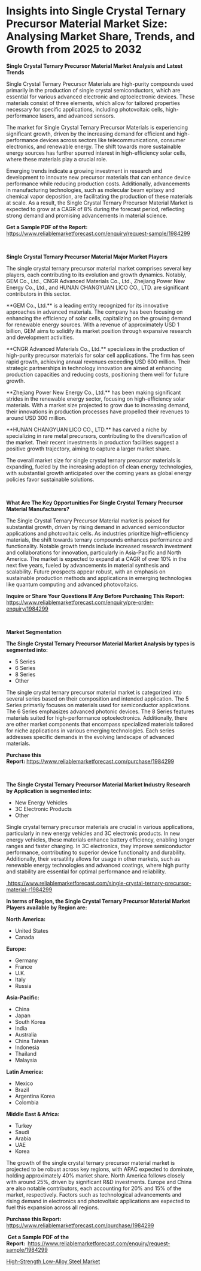 <p><h1>Insights into Single Crystal Ternary Precursor Material Market Size: Analysing Market Share, Trends, and Growth from 2025 to 2032</h1></p><p><strong>Single Crystal Ternary Precursor Material Market Analysis and Latest Trends</strong></p>
<p><p>Single Crystal Ternary Precursor Materials are high-purity compounds used primarily in the production of single crystal semiconductors, which are essential for various advanced electronic and optoelectronic devices. These materials consist of three elements, which allow for tailored properties necessary for specific applications, including photovoltaic cells, high-performance lasers, and advanced sensors.</p><p>The market for Single Crystal Ternary Precursor Materials is experiencing significant growth, driven by the increasing demand for efficient and high-performance devices across sectors like telecommunications, consumer electronics, and renewable energy. The shift towards more sustainable energy sources has further spurred interest in high-efficiency solar cells, where these materials play a crucial role. </p><p>Emerging trends indicate a growing investment in research and development to innovate new precursor materials that can enhance device performance while reducing production costs. Additionally, advancements in manufacturing technologies, such as molecular beam epitaxy and chemical vapor deposition, are facilitating the production of these materials at scale. As a result, the Single Crystal Ternary Precursor Material Market is expected to grow at a CAGR of 8% during the forecast period, reflecting strong demand and promising advancements in material science.</p></p>
<p><strong>Get a Sample PDF of the Report:&nbsp;</strong> <a href="https://www.reliablemarketforecast.com/enquiry/request-sample/1984299?utm_campaign=2193&utm_medium=2&utm_source=Github&utm_content=ia&utm_term=06022025&utm_id=single-crystal-ternary-precursor-material">https://www.reliablemarketforecast.com/enquiry/request-sample/1984299</a></p>
<p>&nbsp;</p>
<p><strong>Single Crystal Ternary Precursor Material Major Market Players</strong></p>
<p><p>The single crystal ternary precursor material market comprises several key players, each contributing to its evolution and growth dynamics. Notably, GEM Co., Ltd., CNGR Advanced Materials Co., Ltd., Zhejiang Power New Energy Co., Ltd., and HUNAN CHANGYUAN LICO CO., LTD. are significant contributors in this sector.</p><p>**GEM Co., Ltd.** is a leading entity recognized for its innovative approaches in advanced materials. The company has been focusing on enhancing the efficiency of solar cells, capitalizing on the growing demand for renewable energy sources. With a revenue of approximately USD 1 billion, GEM aims to solidify its market position through expansive research and development activities.</p><p>**CNGR Advanced Materials Co., Ltd.** specializes in the production of high-purity precursor materials for solar cell applications. The firm has seen rapid growth, achieving annual revenues exceeding USD 600 million. Their strategic partnerships in technology innovation are aimed at enhancing production capacities and reducing costs, positioning them well for future growth.</p><p>**Zhejiang Power New Energy Co., Ltd.** has been making significant strides in the renewable energy sector, focusing on high-efficiency solar materials. With a market size projected to grow due to increasing demand, their innovations in production processes have propelled their revenues to around USD 300 million.</p><p>**HUNAN CHANGYUAN LICO CO., LTD.** has carved a niche by specializing in rare metal precursors, contributing to the diversification of the market. Their recent investments in production facilities suggest a positive growth trajectory, aiming to capture a larger market share.</p><p>The overall market size for single crystal ternary precursor materials is expanding, fueled by the increasing adoption of clean energy technologies, with substantial growth anticipated over the coming years as global energy policies favor sustainable solutions.</p></p>
<p>&nbsp;</p>
<p><strong>What Are The Key Opportunities For Single Crystal Ternary Precursor Material Manufacturers?</strong></p>
<p><p>The Single Crystal Ternary Precursor Material market is poised for substantial growth, driven by rising demand in advanced semiconductor applications and photovoltaic cells. As industries prioritize high-efficiency materials, the shift towards ternary compounds enhances performance and functionality. Notable growth trends include increased research investment and collaborations for innovation, particularly in Asia-Pacific and North America. The market is expected to expand at a CAGR of over 10% in the next five years, fueled by advancements in material synthesis and scalability. Future prospects appear robust, with an emphasis on sustainable production methods and applications in emerging technologies like quantum computing and advanced photovoltaics.</p></p>
<p><strong>Inquire or Share Your Questions If Any Before Purchasing This Report:</strong> <a href="https://www.reliablemarketforecast.com/enquiry/pre-order-enquiry/1984299?utm_campaign=2193&utm_medium=2&utm_source=Github&utm_content=ia&utm_term=06022025&utm_id=single-crystal-ternary-precursor-material">https://www.reliablemarketforecast.com/enquiry/pre-order-enquiry/1984299</a></p>
<p>&nbsp;</p>
<p><strong>Market Segmentation</strong></p>
<p><strong>The Single Crystal Ternary Precursor Material Market Analysis by types is segmented into:</strong></p>
<p><ul><li>5 Series</li><li>6 Series</li><li>8 Series</li><li>Other</li></ul></p>
<p><p>The single crystal ternary precursor material market is categorized into several series based on their composition and intended application. The 5 Series primarily focuses on materials used for semiconductor applications. The 6 Series emphasizes advanced photonic devices. The 8 Series features materials suited for high-performance optoelectronics. Additionally, there are other market components that encompass specialized materials tailored for niche applications in various emerging technologies. Each series addresses specific demands in the evolving landscape of advanced materials.</p></p>
<p><strong>Purchase this Report:&nbsp;</strong><a href="https://www.reliablemarketforecast.com/purchase/1984299?utm_campaign=2193&utm_medium=2&utm_source=Github&utm_content=ia&utm_term=06022025&utm_id=single-crystal-ternary-precursor-material">https://www.reliablemarketforecast.com/purchase/1984299</a></p>
<p>&nbsp;</p>
<p><strong>The Single Crystal Ternary Precursor Material Market Industry Research by Application is segmented into:</strong></p>
<p><ul><li>New Energy Vehicles</li><li>3C Electronic Products</li><li>Other</li></ul></p>
<p><p>Single crystal ternary precursor materials are crucial in various applications, particularly in new energy vehicles and 3C electronic products. In new energy vehicles, these materials enhance battery efficiency, enabling longer ranges and faster charging. In 3C electronics, they improve semiconductor performance, contributing to superior device functionality and durability. Additionally, their versatility allows for usage in other markets, such as renewable energy technologies and advanced coatings, where high purity and stability are essential for optimal performance and reliability.</p></p>
<p><a href="https://www.reliablemarketforecast.com/single-crystal-ternary-precursor-material-r1984299?utm_campaign=2193&utm_medium=2&utm_source=Github&utm_content=ia&utm_term=06022025&utm_id=single-crystal-ternary-precursor-material">&nbsp;https://www.reliablemarketforecast.com/single-crystal-ternary-precursor-material-r1984299</a></p>
<p><strong>In terms of Region, the Single Crystal Ternary Precursor Material Market Players available by Region are:</strong></p>
<p>
    <p> <strong> North America: </strong>
        <ul>
            <li>United States</li>
            <li>Canada</li>
        </ul>
        </p> 
    <p> <strong> Europe: </strong>
        <ul>
            <li>Germany</li>
            <li>France</li>
            <li>U.K.</li>
            <li>Italy</li>
            <li>Russia</li>
        </ul>
        </p> 
    <p> <strong> Asia-Pacific: </strong>
        <ul>
            <li>China</li>
            <li>Japan</li>
            <li>South Korea</li>
            <li>India</li>
            <li>Australia</li>
            <li>China Taiwan</li>
            <li>Indonesia</li>
            <li>Thailand</li>
            <li>Malaysia</li>
        </ul>
        </p> 
    <p> <strong> Latin America: </strong>
        <ul>
            <li>Mexico</li>
            <li>Brazil</li>
            <li>Argentina Korea</li>
            <li>Colombia</li>
        </ul>
        </p> 
    <p> <strong> Middle East & Africa: </strong>
        <ul>
            <li>Turkey</li>
            <li>Saudi</li>
            <li>Arabia</li>
            <li>UAE</li>
            <li>Korea</li>
        </ul>
    </p>
    </p>
<p><p>The growth of the single crystal ternary precursor material market is projected to be robust across key regions, with APAC expected to dominate, holding approximately 40% market share. North America follows closely with around 25%, driven by significant R&D investments. Europe and China are also notable contributors, each accounting for 20% and 15% of the market, respectively. Factors such as technological advancements and rising demand in electronics and photovoltaic applications are expected to fuel this expansion across all regions.</p></p>
<p><strong>Purchase this Report: </strong><a href="https://www.reliablemarketforecast.com/purchase/1984299?utm_campaign=2193&utm_medium=2&utm_source=Github&utm_content=ia&utm_term=06022025&utm_id=single-crystal-ternary-precursor-material">https://www.reliablemarketforecast.com/purchase/1984299</a></p>
<p>&nbsp;<strong>Get a Sample PDF of the Report:&nbsp;&nbsp;</strong><a href="https://www.reliablemarketforecast.com/enquiry/request-sample/1984299?utm_campaign=2193&utm_medium=2&utm_source=Github&utm_content=ia&utm_term=06022025&utm_id=single-crystal-ternary-precursor-material">https://www.reliablemarketforecast.com/enquiry/request-sample/1984299</a></p>
<p><strong></strong></p>
<p><p><a href="https://github.com/JubayerMia832/Market-Research-Report-List-1/blob/main/high-strength-low-alloy-steel-market.md?utm_campaign=2193&utm_medium=2&utm_source=Github&utm_content=ia&utm_term=06022025&utm_id=single-crystal-ternary-precursor-material">High-Strength Low-Alloy Steel Market</a></p></p>
